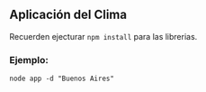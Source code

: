 ## Aplicación del Clima

Recuerden ejecturar ```npm install``` para las librerias.

### Ejemplo:
```
node app -d "Buenos Aires"
```